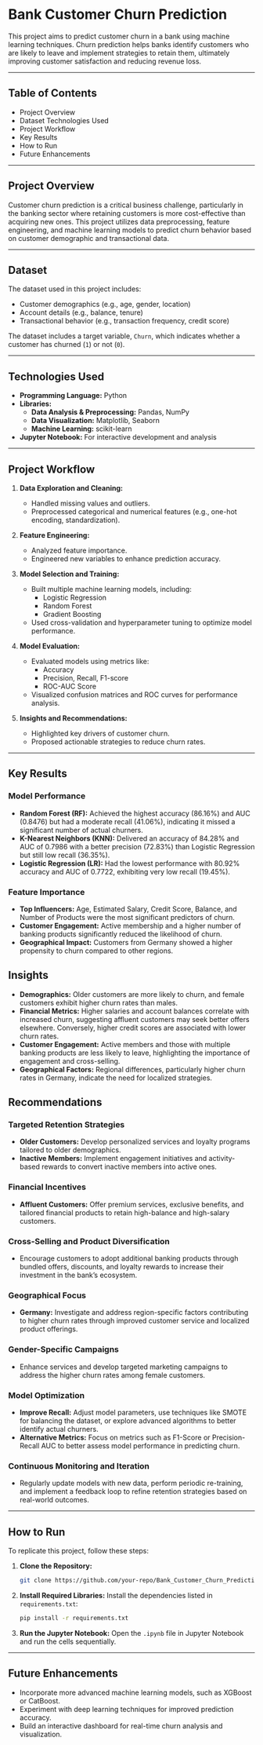 # **Bank Customer Churn Prediction**

This project aims to predict customer churn in a bank using machine learning techniques. Churn prediction helps banks identify customers who are likely to leave and implement strategies to retain them, ultimately improving customer satisfaction and reducing revenue loss.

---

## **Table of Contents**
- Project Overview
- Dataset
  Technologies Used
- Project Workflow
- Key Results
- How to Run
- Future Enhancements

---
## **Project Overview**
Customer churn prediction is a critical business challenge, particularly in the banking sector where retaining customers is more cost-effective than acquiring new ones. This project utilizes data preprocessing, feature engineering, and machine learning models to predict churn behavior based on customer demographic and transactional data.

---

## **Dataset**
The dataset used in this project includes:
- Customer demographics (e.g., age, gender, location)
- Account details (e.g., balance, tenure)
- Transactional behavior (e.g., transaction frequency, credit score)

The dataset includes a target variable, `Churn`, which indicates whether a customer has churned (`1`) or not (`0`).

---

## **Technologies Used**
- **Programming Language:** Python
- **Libraries:**
  - **Data Analysis & Preprocessing:** Pandas, NumPy
  - **Data Visualization:** Matplotlib, Seaborn
  - **Machine Learning:** scikit-learn
- **Jupyter Notebook:** For interactive development and analysis

---

## **Project Workflow**
1. **Data Exploration and Cleaning:**
   - Handled missing values and outliers.
   - Preprocessed categorical and numerical features (e.g., one-hot encoding, standardization).

2. **Feature Engineering:**
   - Analyzed feature importance.
   - Engineered new variables to enhance prediction accuracy.

3. **Model Selection and Training:**
   - Built multiple machine learning models, including:
     - Logistic Regression
     - Random Forest
     - Gradient Boosting
   - Used cross-validation and hyperparameter tuning to optimize model performance.

4. **Model Evaluation:**
   - Evaluated models using metrics like:
     - Accuracy
     - Precision, Recall, F1-score
     - ROC-AUC Score
   - Visualized confusion matrices and ROC curves for performance analysis.

5. **Insights and Recommendations:**
   - Highlighted key drivers of customer churn.
   - Proposed actionable strategies to reduce churn rates.

---


## Key Results

### Model Performance

- **Random Forest (RF):** Achieved the highest accuracy (86.16%) and AUC (0.8476) but had a moderate recall (41.06%), indicating it missed a significant number of actual churners.
- **K-Nearest Neighbors (KNN):** Delivered an accuracy of 84.28% and AUC of 0.7986 with a better precision (72.83%) than Logistic Regression but still low recall (36.35%).
- **Logistic Regression (LR):** Had the lowest performance with 80.92% accuracy and AUC of 0.7722, exhibiting very low recall (19.45%).

### Feature Importance

- **Top Influencers:** Age, Estimated Salary, Credit Score, Balance, and Number of Products were the most significant predictors of churn.
- **Customer Engagement:** Active membership and a higher number of banking products significantly reduced the likelihood of churn.
- **Geographical Impact:** Customers from Germany showed a higher propensity to churn compared to other regions.

## Insights

- **Demographics:** Older customers are more likely to churn, and female customers exhibit higher churn rates than males.
- **Financial Metrics:** Higher salaries and account balances correlate with increased churn, suggesting affluent customers may seek better offers elsewhere. Conversely, higher credit scores are associated with lower churn rates.
- **Customer Engagement:** Active members and those with multiple banking products are less likely to leave, highlighting the importance of engagement and cross-selling.
- **Geographical Factors:** Regional differences, particularly higher churn rates in Germany, indicate the need for localized strategies.

## Recommendations

### Targeted Retention Strategies

- **Older Customers:** Develop personalized services and loyalty programs tailored to older demographics.
- **Inactive Members:** Implement engagement initiatives and activity-based rewards to convert inactive members into active ones.

### Financial Incentives

- **Affluent Customers:** Offer premium services, exclusive benefits, and tailored financial products to retain high-balance and high-salary customers.

### Cross-Selling and Product Diversification

- Encourage customers to adopt additional banking products through bundled offers, discounts, and loyalty rewards to increase their investment in the bank’s ecosystem.

### Geographical Focus

- **Germany:** Investigate and address region-specific factors contributing to higher churn rates through improved customer service and localized product offerings.

### Gender-Specific Campaigns

- Enhance services and develop targeted marketing campaigns to address the higher churn rates among female customers.

### Model Optimization

- **Improve Recall:** Adjust model parameters, use techniques like SMOTE for balancing the dataset, or explore advanced algorithms to better identify actual churners.
- **Alternative Metrics:** Focus on metrics such as F1-Score or Precision-Recall AUC to better assess model performance in predicting churn.

### Continuous Monitoring and Iteration

- Regularly update models with new data, perform periodic re-training, and implement a feedback loop to refine retention strategies based on real-world outcomes.


---

## **How to Run**
To replicate this project, follow these steps:
1. **Clone the Repository:**
   ```bash
   git clone https://github.com/your-repo/Bank_Customer_Churn_Prediction.git
   ```
2. **Install Required Libraries:**
   Install the dependencies listed in `requirements.txt`:
   ```bash
   pip install -r requirements.txt
   ```
3. **Run the Jupyter Notebook:**
   Open the `.ipynb` file in Jupyter Notebook and run the cells sequentially.

---

## **Future Enhancements**
- Incorporate more advanced machine learning models, such as XGBoost or CatBoost.
- Experiment with deep learning techniques for improved prediction accuracy.
- Build an interactive dashboard for real-time churn analysis and visualization.
